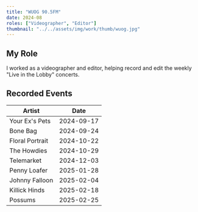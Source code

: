 ```yaml
---
title: "WUOG 90.5FM"
date: 2024-08
roles: ["Videographer", "Editor"]
thumbnail: "../../assets/img/work/thumb/wuog.jpg"
---
```

## My Role

I worked as a videographer and editor, helping record and edit the weekly "Live in the Lobby" concerts.

## Recorded Events

| Artist | Date |
|--------|------|
| Your Ex's Pets | 2024-09-17 |
| Bone Bag | 2024-09-24 |
| Floral Portrait | 2024-10-22 |
| The Howdies | 2024-10-29 |
| Telemarket | 2024-12-03 |
| Penny Loafer | 2025-01-28 |
| Johnny Falloon | 2025-02-04 |
| Killick Hinds | 2025-02-18 |
| Possums | 2025-02-25 |
